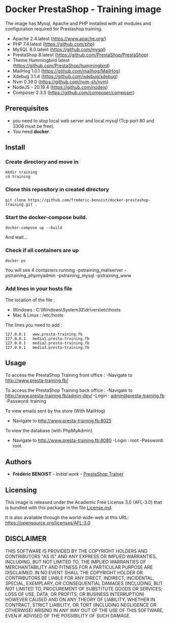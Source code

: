 # Docker PrestaShop - Training image

The image has Mysql, Apache and PHP installed with all modules and configuration required for Prestashop training. 

- Apache 2.4.latest (https://www.apache.org/) 
- PHP 7.4.latest (https://github.com/php)
- MySQL 8.0.latest (https://github.com/mysql)
- PrestaShop 8.latest (https://github.com/PrestaShop/PrestaShop)
- Theme Hummingbird latest (https://github.com/PrestaShop/hummingbird)
- MailHog 1.0.1 (https://github.com/mailhog/MailHog)
- Xdebug 3.1.4 (https://github.com/xdebug/xdebug)
- Nvm 0.39.0 (https://github.com/nvm-sh/nvm)   
- NodeJS - 20.19.4 (https://github.com/nodejs)
- Composer 2.3.5 (https://github.com/composer/composer)

## Prerequisites

- you need to stop local web server and local mysql (Tcp port 80 and 3306 must be free).
- You need **docker**.

## Install

### Create directory and move in

```
mkdir training
cd training
```

### Clone this repository in created directory

```
git clone https://github.com/frederic-benoist/docker-prestashop-training.git .
```

### Start the docker-compose build.

```
docker-compose up --build
```

And wait...

### Check if all containers are up

```
docker ps
```

You will see 4 containers running
-pstraining_mailserver
-pstraining_phpmyadmin
-pstraining_mysql
-pstraining_www

### Add lines in your hosts file

The location of the file :
- Windows : C:\Windows\System32\drivers\etc\hosts
- Mac & Linux : /etc/hosts

The lines you need to add :
```
127.0.0.1   www.presta-training.fb
127.0.0.1   media1.presta-training.fb
127.0.0.1   media2.presta-training.fb
127.0.0.1   media3.presta-training.fb
```

## Usage

To access the PrestaShop Training front office :
-Navigate to http://www.presta-training.fb/

To access the PrestaShop Training back office :
-Navigate to http://www.presta-training.fb/admin-dev/
-Login : admin@presta-training.fb
-Password: training

To view emails sent by the store (With MailHog)
- Navigate to http://www.presta-training.fb:8025

To view the database (with PhpMyAdmin)
- Navigate to http://www.presta-training.fb:8080
-Login : root
-Password: root

## Authors

* **Frédéric BENOIST** - *Initial work* - [PrestaShop Trainer](https://www.fbenoist.com)

## Licensing
 
This image is released under the Academic Free License 3.0 (AFL-3.0)
that is bundled with this package in the file [License.md](License.md).

It is also available through the world-wide-web at this URL:
https://opensource.org/licenses/AFL-3.0
  
## DISCLAIMER
 
THIS SOFTWARE IS PROVIDED BY THE COPYRIGHT HOLDERS AND CONTRIBUTORS "AS IS" AND ANY EXPRESS OR IMPLIED WARRANTIES, INCLUDING, BUT NOT LIMITED TO, THE IMPLIED WARRANTIES OF MERCHANTABILITY AND FITNESS FOR A PARTICULAR PURPOSE ARE DISCLAIMED. IN NO EVENT SHALL THE COPYRIGHT HOLDER OR CONTRIBUTORS BE LIABLE FOR ANY DIRECT, INDIRECT, INCIDENTAL, SPECIAL, EXEMPLARY, OR CONSEQUENTIAL DAMAGES (INCLUDING, BUT NOT LIMITED TO, PROCUREMENT OF SUBSTITUTE GOODS OR SERVICES; LOSS OF USE, DATA, OR PROFITS; OR BUSINESS INTERRUPTION) HOWEVER CAUSED AND ON ANY THEORY OF LIABILITY, WHETHER IN CONTRACT, STRICT LIABILITY, OR TORT (INCLUDING NEGLIGENCE OR OTHERWISE) ARISING IN ANY WAY OUT OF THE USE OF THIS SOFTWARE, EVEN IF ADVISED OF THE POSSIBILITY OF SUCH DAMAGE.
